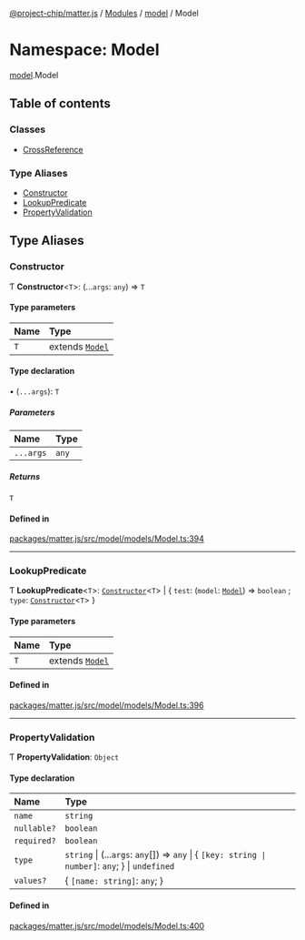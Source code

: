 [@project-chip/matter.js](../README.md) / [Modules](../modules.md) / [model](model.md) / Model

# Namespace: Model

[model](model.md).Model

## Table of contents

### Classes

- [CrossReference](../classes/model.Model.CrossReference.md)

### Type Aliases

- [Constructor](model.Model.md#constructor)
- [LookupPredicate](model.Model.md#lookuppredicate)
- [PropertyValidation](model.Model.md#propertyvalidation)

## Type Aliases

### Constructor

Ƭ **Constructor**\<`T`\>: (...`args`: `any`) => `T`

#### Type parameters

| Name | Type |
| :------ | :------ |
| `T` | extends [`Model`](../classes/model.Model-1.md) |

#### Type declaration

• (`...args`): `T`

##### Parameters

| Name | Type |
| :------ | :------ |
| `...args` | `any` |

##### Returns

`T`

#### Defined in

[packages/matter.js/src/model/models/Model.ts:394](https://github.com/project-chip/matter.js/blob/dfd1dc35/packages/matter.js/src/model/models/Model.ts#L394)

___

### LookupPredicate

Ƭ **LookupPredicate**\<`T`\>: [`Constructor`](model.Model.md#constructor)\<`T`\> \| \{ `test`: (`model`: [`Model`](../classes/model.Model-1.md)) => `boolean` ; `type`: [`Constructor`](model.Model.md#constructor)\<`T`\>  }

#### Type parameters

| Name | Type |
| :------ | :------ |
| `T` | extends [`Model`](../classes/model.Model-1.md) |

#### Defined in

[packages/matter.js/src/model/models/Model.ts:396](https://github.com/project-chip/matter.js/blob/dfd1dc35/packages/matter.js/src/model/models/Model.ts#L396)

___

### PropertyValidation

Ƭ **PropertyValidation**: `Object`

#### Type declaration

| Name | Type |
| :------ | :------ |
| `name` | `string` |
| `nullable?` | `boolean` |
| `required?` | `boolean` |
| `type` | `string` \| (...`args`: `any`[]) => `any` \| \{ `[key: string \| number]`: `any`;  } \| `undefined` |
| `values?` | \{ `[name: string]`: `any`;  } |

#### Defined in

[packages/matter.js/src/model/models/Model.ts:400](https://github.com/project-chip/matter.js/blob/dfd1dc35/packages/matter.js/src/model/models/Model.ts#L400)

